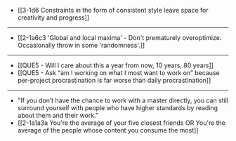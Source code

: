 - [[3-1d6 Constraints in the form of consistent style leave space for creativity and progress]]
---
- [[2-1a6c3 'Global and local maxima' - Don't prematurely overoptimize. Occasionally throw in some 'randomness'.]]
---
- [[QUE5 - Will I care about this a year from now, 10 years, 80 years]]
- [[QUE5 - Ask “am I working on what I most want to work on” because per-project procrastination is far worse than daily procrastination]]
---
- "If you don’t have the chance to work with a master directly, you can still surround yourself with people who have higher standards by reading about them and their work."
- [[2-1a1a3a You're the average of your five closest friends OR You're the average of the people whose content you consume the most]]
